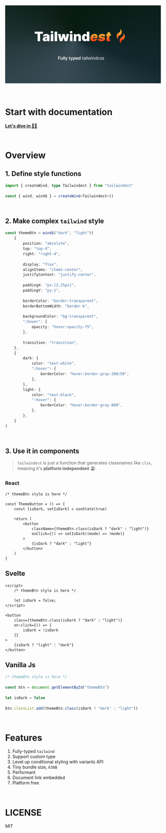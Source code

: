 <br />

<div align="center">
<img src="./images/tailwindest.banner.png" width="750px" alt="tailwindest banner" />
</div>

<br />
<br />

# Start with documentation

**[Let's dive in 🏄‍♂️](https://tailwindest.vercel.app)**

<br />

# Overview

## 1. Define style functions

```ts
import { createWind, type Tailwindest } from "tailwindest"

const { wind, wind$ } = createWind<Tailwindest>()
```

<br />

## 2. Make complex `tailwind` style

```ts
const themeBtn = wind$("dark", "light")(
    {
        position: "absolute",
        top: "top-4",
        right: "right-4",

        display: "flex",
        alignItems: "items-center",
        justifyContent: "justify-center",

        paddingX: "px-[2.25px]",
        paddingY: "py-1",

        borderColor: "border-transparent",
        borderBottomWidth: "border-b",

        backgroundColor: "bg-transparent",
        ":hover": {
            opacity: "hover:opacity-75",
        },

        transition: "transition",
    },
    {
        dark: {
            color: "text-white",
            ":hover": {
                borderColor: "hover:border-gray-200/50",
            },
        },
        light: {
            color: "text-black",
            ":hover": {
                borderColor: "hover:border-gray-800",
            },
        },
    }
)
```

<br />

## 3. Use it in components

> `tailwindest` is just a function that generates classnames like `clsx`, meaning it's **platform independent** 🏖️.

### React

```tsx
/* themeBtn style is here */

const ThemeButton = () => {
    const [isDark, setIsDark] = useState(true)

    return (
        <button
            className={themeBtn.class(isDark ? "dark" : "light")}
            onClick={() => setIsDark((mode) => !mode)}
        >
            {isDark ? "dark" : "light"}
        </button>
    )
}
```

## Svelte

```svelte
<script>
    /* themeBtn style is here */

    let isDark = false;
</script>

<button
    class={themeBtn.class(isDark ? "dark" : "light")}
    on:click={() => {
        isDark = !isDark
    }}
>
    {isDark ? "light" : "dark"}
</button>
```

## Vanilla Js

```js
/* themeBtn style is here */

const btn = document.getElementById("themeBtn")

let isDark = false

btn.classList.add(themeBtn.class(isDark ? "dark" : "light"))
```

<br />

# Features

1. Fully-typed `tailwind`
2. Support custom type
3. Level up conditional styling with variants API
4. Tiny bundle size, `638B`
5. Performant
6. Document link embedded
7. Platform free

<br />

# LICENSE

MIT
